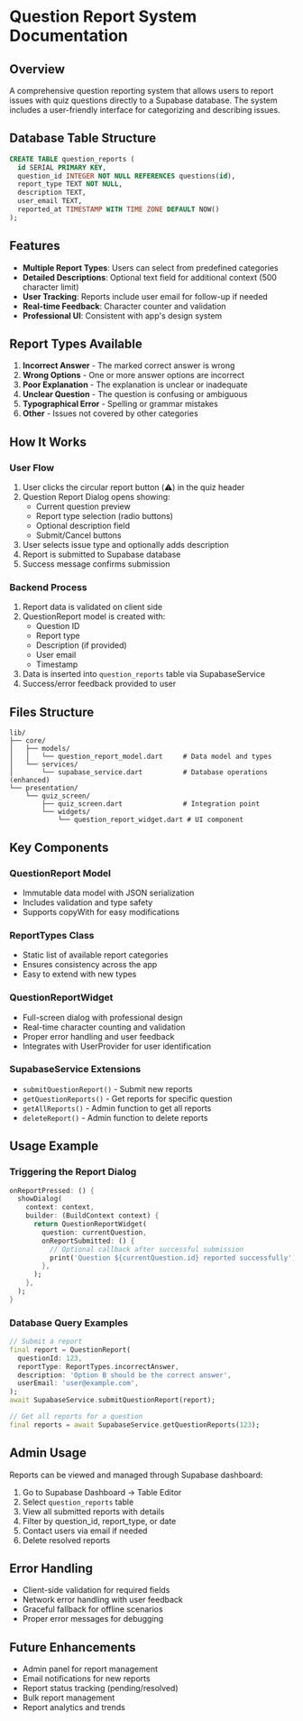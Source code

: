 # Question Report System Documentation

## Overview
A comprehensive question reporting system that allows users to report issues with quiz questions directly to a Supabase database. The system includes a user-friendly interface for categorizing and describing issues.

## Database Table Structure
```sql
CREATE TABLE question_reports (
  id SERIAL PRIMARY KEY,
  question_id INTEGER NOT NULL REFERENCES questions(id),
  report_type TEXT NOT NULL,
  description TEXT,
  user_email TEXT,
  reported_at TIMESTAMP WITH TIME ZONE DEFAULT NOW()
);
```

## Features
- **Multiple Report Types**: Users can select from predefined categories
- **Detailed Descriptions**: Optional text field for additional context (500 character limit)
- **User Tracking**: Reports include user email for follow-up if needed
- **Real-time Feedback**: Character counter and validation
- **Professional UI**: Consistent with app's design system

## Report Types Available
1. **Incorrect Answer** - The marked correct answer is wrong
2. **Wrong Options** - One or more answer options are incorrect
3. **Poor Explanation** - The explanation is unclear or inadequate
4. **Unclear Question** - The question is confusing or ambiguous
5. **Typographical Error** - Spelling or grammar mistakes
6. **Other** - Issues not covered by other categories

## How It Works

### User Flow
1. User clicks the circular report button (⚠️) in the quiz header
2. Question Report Dialog opens showing:
   - Current question preview
   - Report type selection (radio buttons)
   - Optional description field
   - Submit/Cancel buttons
3. User selects issue type and optionally adds description
4. Report is submitted to Supabase database
5. Success message confirms submission

### Backend Process
1. Report data is validated on client side
2. QuestionReport model is created with:
   - Question ID
   - Report type
   - Description (if provided)
   - User email
   - Timestamp
3. Data is inserted into `question_reports` table via SupabaseService
4. Success/error feedback provided to user

## Files Structure
```
lib/
├── core/
│   ├── models/
│   │   └── question_report_model.dart     # Data model and types
│   └── services/
│       └── supabase_service.dart          # Database operations (enhanced)
└── presentation/
    └── quiz_screen/
        ├── quiz_screen.dart               # Integration point
        └── widgets/
            └── question_report_widget.dart # UI component
```

## Key Components

### QuestionReport Model
- Immutable data model with JSON serialization
- Includes validation and type safety
- Supports copyWith for easy modifications

### ReportTypes Class
- Static list of available report categories
- Ensures consistency across the app
- Easy to extend with new types

### QuestionReportWidget
- Full-screen dialog with professional design
- Real-time character counting and validation
- Proper error handling and user feedback
- Integrates with UserProvider for user identification

### SupabaseService Extensions
- `submitQuestionReport()` - Submit new reports
- `getQuestionReports()` - Get reports for specific question
- `getAllReports()` - Admin function to get all reports
- `deleteReport()` - Admin function to delete reports

## Usage Example

### Triggering the Report Dialog
```dart
onReportPressed: () {
  showDialog(
    context: context,
    builder: (BuildContext context) {
      return QuestionReportWidget(
        question: currentQuestion,
        onReportSubmitted: () {
          // Optional callback after successful submission
          print('Question ${currentQuestion.id} reported successfully');
        },
      );
    },
  );
}
```

### Database Query Examples
```dart
// Submit a report
final report = QuestionReport(
  questionId: 123,
  reportType: ReportTypes.incorrectAnswer,
  description: 'Option B should be the correct answer',
  userEmail: 'user@example.com',
);
await SupabaseService.submitQuestionReport(report);

// Get all reports for a question
final reports = await SupabaseService.getQuestionReports(123);
```

## Admin Usage
Reports can be viewed and managed through Supabase dashboard:
1. Go to Supabase Dashboard → Table Editor
2. Select `question_reports` table
3. View all submitted reports with details
4. Filter by question_id, report_type, or date
5. Contact users via email if needed
6. Delete resolved reports

## Error Handling
- Client-side validation for required fields
- Network error handling with user feedback
- Graceful fallback for offline scenarios
- Proper error messages for debugging

## Future Enhancements
- Admin panel for report management
- Email notifications for new reports
- Report status tracking (pending/resolved)
- Bulk report management
- Report analytics and trends